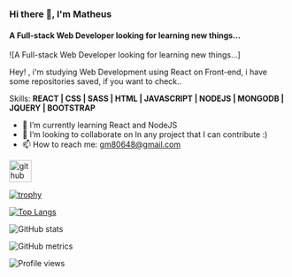 ### Hi there 👋, I'm **Matheus**
#### A Full-stack Web Developer looking for learning new things...
![A Full-stack Web Developer looking for learning new things...]

Hey! , i'm studying Web Development using React on Front-end, i have some repositories saved, if you want to check..

Skills: **REACT | CSS | SASS | HTML | JAVASCRIPT | NODEJS | MONGODB | JQUERY | BOOTSTRAP**

- 🌱 I’m currently learning React and NodeJS 
- 👯 I’m looking to collaborate on In any project that I can contribute :) 
- 📫 How to reach me: gm80648@gmail.com 


[<img src='https://cdn.jsdelivr.net/npm/simple-icons@3.0.1/icons/github.svg' alt='github' height='40'>](https://github.com/cfznn)  

[![trophy](https://github-profile-trophy.vercel.app/?username=cfznn)](https://github.com/ryo-ma/github-profile-trophy)

[![Top Langs](https://github-readme-stats.vercel.app/api/top-langs/?username=cfznn)](https://github.com/anuraghazra/github-readme-stats)

![GitHub stats](https://github-readme-stats.vercel.app/api?username=cfznn&show_icons=true&count_private=true)  

![GitHub metrics](https://metrics.lecoq.io/cfznn)  

![Profile views](https://gpvc.arturio.dev/cfznn)  
